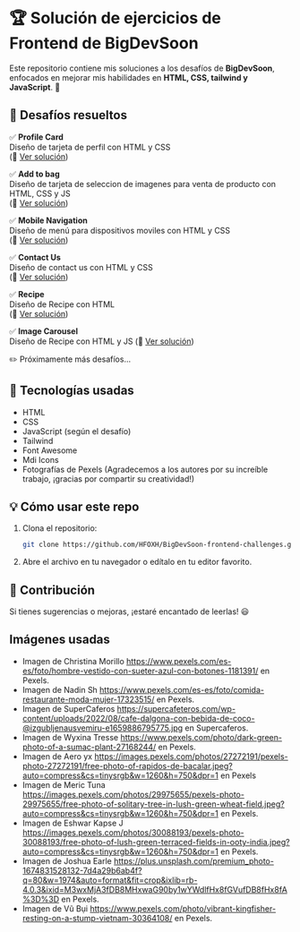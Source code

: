 # 🏆 Solución de ejercicios de Frontend de BigDevSoon  

Este repositorio contiene mis soluciones a los desafíos de **BigDevSoon**, enfocados en mejorar mis habilidades en **HTML, CSS, tailwind y JavaScript**. 🚀  

## 📌 Desafíos resueltos  
✅ **Profile Card**   
Diseño de tarjeta de perfil con HTML y CSS   
(🔗 [Ver solución](https://github.com/HFOXH/BigDevSoon-frontend-challenges/tree/main/Desafio%201%20-%20Profile%20Card))  

✅ **Add to bag**   
Diseño de tarjeta de seleccion de imagenes para venta de producto con HTML, CSS y JS   
(🔗 [Ver solución](https://github.com/HFOXH/BigDevSoon-frontend-challenges/tree/main/Desafio%202%20-%20Add%20to%20bag))  

✅ **Mobile Navigation**  
Diseño de menú para dispositivos moviles con HTML y CSS   
(🔗 [Ver solución](https://github.com/HFOXH/BigDevSoon-frontend-challenges/tree/main/Desafio%203%20-%20Mobile%20Navigation))  

✅ **Contact Us**   
Diseño de contact us con HTML y CSS  
(🔗 [Ver solución](https://github.com/HFOXH/BigDevSoon-frontend-challenges/tree/main/Desafio%204%20-%20Contact%20Us))  

✅ **Recipe**   
Diseño de Recipe con HTML  
(🔗 [Ver solución](https://github.com/HFOXH/BigDevSoon-frontend-challenges/tree/main/Desafio%205%20-%20Recipe))  

✅ **Image Carousel**   
Diseño de Recipe con HTML y JS
(🔗 [Ver solución](https://github.com/HFOXH/BigDevSoon-frontend-challenges/tree/main/Desafio%206%20-%20Image%20Carousel))  

✏️ Próximamente más desafíos...  

## 🚀 Tecnologías usadas  
- HTML  
- CSS  
- JavaScript (según el desafío)
- Tailwind
- Font Awesome
- Mdi Icons
- Fotografías de Pexels (Agradecemos a los autores por su increíble trabajo, ¡gracias por compartir su creatividad!)

## 💡 Cómo usar este repo  
1. Clona el repositorio:  
   ```bash
   git clone https://github.com/HFOXH/BigDevSoon-frontend-challenges.git
   ```  
2. Abre el archivo en tu navegador o edítalo en tu editor favorito.  

## 📢 Contribución  
Si tienes sugerencias o mejoras, ¡estaré encantado de leerlas! 😃  



## Imágenes usadas

- Imagen de Christina Morillo https://www.pexels.com/es-es/foto/hombre-vestido-con-sueter-azul-con-botones-1181391/ en Pexels.
- Imagen de Nadin Sh https://www.pexels.com/es-es/foto/comida-restaurante-moda-mujer-17323515/ en Pexels.
- Imagen de SuperCaferos https://supercafeteros.com/wp-content/uploads/2022/08/cafe-dalgona-con-bebida-de-coco-@izgubljenausvemiru-e1659886795775.jpg en Supercaferos.
- Imagen de Wyxina Tresse https://www.pexels.com/photo/dark-green-photo-of-a-sumac-plant-27168244/ en Pexels.
- Imagen de Aero yx https://images.pexels.com/photos/27272191/pexels-photo-27272191/free-photo-of-rapidos-de-bacalar.jpeg?auto=compress&cs=tinysrgb&w=1260&h=750&dpr=1 en Pexels
- Imagen de Meric Tuna https://images.pexels.com/photos/29975655/pexels-photo-29975655/free-photo-of-solitary-tree-in-lush-green-wheat-field.jpeg?auto=compress&cs=tinysrgb&w=1260&h=750&dpr=1 en Pexels.
- Imagen de Eshwar Kapse J https://images.pexels.com/photos/30088193/pexels-photo-30088193/free-photo-of-lush-green-terraced-fields-in-ooty-india.jpeg?auto=compress&cs=tinysrgb&w=1260&h=750&dpr=1 en Pexels.
- Imagen de Joshua Earle https://plus.unsplash.com/premium_photo-1674831528132-7d4a29b6ab4f?q=80&w=1974&auto=format&fit=crop&ixlib=rb-4.0.3&ixid=M3wxMjA3fDB8MHxwaG90by1wYWdlfHx8fGVufDB8fHx8fA%3D%3D en Pexels.
- Imagen de Vũ Bụi https://www.pexels.com/photo/vibrant-kingfisher-resting-on-a-stump-vietnam-30364108/ en Pexels.
